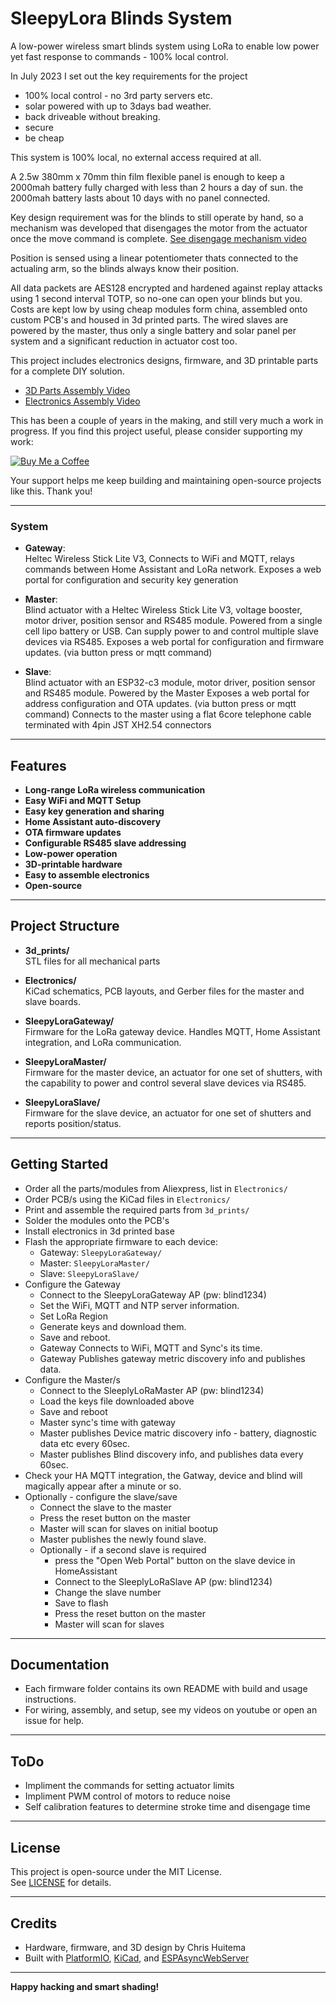 # SleepyLora Blinds System

A low-power wireless smart blinds system using LoRa to enable low power yet fast response to commands - 100% local control.

In July 2023 I set out the key requirements for the project
- 100% local control - no 3rd party servers etc.
- solar powered with up to 3days bad weather.
- back driveable without breaking.
- secure
- be cheap

This system is 100% local, no external access required at all.

A 2.5w 380mm x 70mm thin film flexible panel is enough to keep a 2000mah battery fully charged with less than 2 hours a day of sun. the 2000mah battery lasts about 10 days with no panel connected.

Key design requirement was for the blinds to still operate by hand, so a mechanism was developed that disengages the motor from the actuator once the move command is complete. [See disengage mechanism video](https://youtu.be/guv8YasCPMQ?si=FenjIrAAZN0NFrJr)

Position is sensed using a linear potentiometer thats connected to the actualing arm, so the blinds always know their position.

All data packets are AES128 encrypted and hardened against replay attacks using 1 second interval TOTP, so no-one can open your blinds but you.
Costs are kept low by using cheap modules form china, assembled onto custom PCB's and housed in 3d printed parts.
The wired slaves are powered by the master, thus only a single battery and solar panel per system and a significant reduction in actuator cost too. 

This project includes electronics designs, firmware, and 3D printable parts for a complete DIY solution.

- [3D Parts Assembly Video](https://youtu.be/qfTnw-1N8DM?si=_8NIrLeuZx0titTB)
- [Electronics Assembly Video](https://youtu.be/dtDF-GL67Ew?si=iw6Ndi3xGu8mUtQ1)

This has been a couple of years in the making, and still very much a work in progress. If you find this project useful, please consider supporting my work:

[![Buy Me a Coffee](https://img.shields.io/badge/Buy%20me%20a%20coffee-orange?logo=buy-me-a-coffee&logoColor=white)](https://www.buymeacoffee.com/chrishuitema)

Your support helps me keep building and maintaining open-source projects like this. Thank you!

---

### System

- **Gateway**:  
  Heltec Wireless Stick Lite V3, Connects to WiFi and MQTT, relays commands between Home Assistant and LoRa network. 
  Exposes a web portal for configuration and security key generation

- **Master**:  
  Blind actuator with a Heltec Wireless Stick Lite V3, voltage booster, motor driver, position sensor and RS485 module.
  Powered from a single cell lipo battery or USB.
  Can supply power to and control multiple slave devices via RS485.
  Exposes a web portal for configuration and firmware updates. (via button press or mqtt command)

- **Slave**:  
  Blind actuator with an ESP32-c3 module, motor driver, position sensor and RS485 module. 
  Powered by the Master
  Exposes a web portal for address configuration and OTA updates. (via button press or mqtt command)
  Connects to the master using a flat 6core telephone cable terminated with 4pin JST XH2.54 connectors
  
---

## Features

- **Long-range LoRa wireless communication**
- **Easy WiFi and MQTT Setup**
- **Easy key generation and sharing**
- **Home Assistant auto-discovery**
- **OTA firmware updates**
- **Configurable RS485 slave addressing**
- **Low-power operation** 
- **3D-printable hardware** 
- **Easy to assemble electronics**
- **Open-source** 

---

## Project Structure

- **3d_prints/**  
  STL files for all mechanical parts 

- **Electronics/**  
  KiCad schematics, PCB layouts, and Gerber files for the master and slave boards.

- **SleepyLoraGateway/**  
  Firmware for the LoRa gateway device. Handles MQTT, Home Assistant integration, and LoRa communication. 

- **SleepyLoraMaster/**  
  Firmware for the master device, an actuator for one set of shutters, with the capability to power and control several slave devices via RS485.

- **SleepyLoraSlave/**  
  Firmware for the slave device, an actuator for one set of shutters and reports position/status.

---

## Getting Started

- Order all the parts/modules from Aliexpress, list in `Electronics/`
- Order PCB/s using the KiCad files in `Electronics/`
- Print and assemble the required parts from `3d_prints/`
- Solder the modules onto the PCB's
- Install electronics in 3d printed base
- Flash the appropriate firmware to each device:
  - Gateway: `SleepyLoraGateway/`
  - Master: `SleepyLoraMaster/`
  - Slave: `SleepyLoraSlave/`
- Configure the Gateway
  - Connect to the SleepyLoraGateway AP (pw: blind1234)
  - Set the WiFi, MQTT and NTP server information.
  - Set LoRa Region
  - Generate keys and download them. 
  - Save and reboot.
  - Gateway Connects to WiFi, MQTT and Sync's its time.
  - Gateway Publishes gateway metric discovery info and publishes data.
- Configure the Master/s
  - Connect to the SleeplyLoRaMaster AP (pw: blind1234)
  - Load the keys file downloaded above
  - Save and reboot
  - Master sync's time with gateway
  - Master publishes Device matric discovery info - battery, diagnostic data etc every 60sec.
  - Master publishes Blind discovery info, and publishes data every 60sec.
- Check your HA MQTT integration, the Gatway, device and blind will magically appear after a minute or so. 
- Optionally - configure the slave/save
  - Connect the slave to the master 
  - Press the reset button on the master
  - Master will scan for slaves on initial bootup
  - Master publishes the newly found slave.
  - Optionally - if a second slave is required
    - press the "Open Web Portal" button on the slave device in HomeAssistant
	- Connect to the SleeplyLoRaSlave AP (pw: blind1234)
	- Change the slave number
	- Save to flash
    - Press the reset button on the master
    - Master will scan for slaves

---

## Documentation

- Each firmware folder contains its own README with build and usage instructions.
- For wiring, assembly, and setup, see my videos on youtube or open an issue for help.

---

## ToDo

- Impliment the commands for setting actuator limits
- Impliment PWM control of motors to reduce noise
- Self calibration features to determine stroke time and disengage time

---

## License

This project is open-source under the MIT License.  
See [LICENSE](LICENSE) for details.

---

## Credits

- Hardware, firmware, and 3D design by Chris Huitema
- Built with [PlatformIO](https://platformio.org/), [KiCad](https://kicad.org/), and [ESPAsyncWebServer](https://github.com/me-no-dev/ESPAsyncWebServer)

---

**Happy hacking and smart shading!**